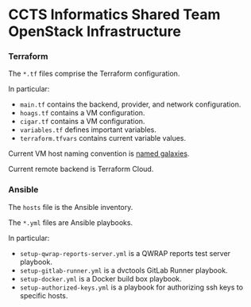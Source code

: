 # CCTS Informatics Shared Team OpenStack Infrastructure

### Terraform
The `*.tf` files comprise the Terraform configuration.

In particular:
* `main.tf` contains the backend, provider, and network configuration.
* `hoags.tf` contains a VM configuration.
* `cigar.tf` contains a VM configuration.
* `variables.tf` defines important variables.
* `terraform.tfvars` contains current variable values.

Current VM host naming convention is [named galaxies](https://en.wikipedia.org/wiki/List_of_galaxies).

Current remote backend is Terraform Cloud.

### Ansible
The `hosts` file is the Ansible inventory.

The `*.yml` files are Ansible playbooks.

In particular:
* `setup-qwrap-reports-server.yml` is a QWRAP reports test server playbook.
* `setup-gitlab-runner.yml` is a dvctools GitLab Runner playbook.
* `setup-docker.yml` is a Docker build box playbook.
* `setup-authorized-keys.yml` is a playbook for authorizing ssh keys to specific hosts.
